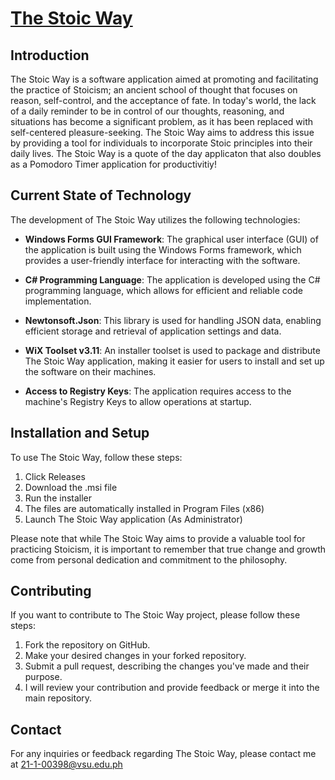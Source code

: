 # [The Stoic Way](https://github.com/PakYouMu/The-Stoic-Way/assets/115514634/6f346b58-92ae-4c16-b50c-8f9c1ca5ea2f)


## Introduction
The Stoic Way is a software application aimed at promoting and facilitating the practice of Stoicism; an ancient school of thought that focuses on reason, self-control, and the acceptance of fate. In today's world, the lack of a daily reminder to be in control of our thoughts, reasoning, and situations has become a significant problem, as it has been replaced with self-centered pleasure-seeking. The Stoic Way aims to address this issue by providing a tool for individuals to incorporate Stoic principles into their daily lives. The Stoic Way is a quote of the day applicaton that also doubles as a Pomodoro Timer application for productivitiy!

## Current State of Technology
The development of The Stoic Way utilizes the following technologies:

- **Windows Forms GUI Framework**: The graphical user interface (GUI) of the application is built using the Windows Forms framework, which provides a user-friendly interface for interacting with the software.

- **C# Programming Language**: The application is developed using the C# programming language, which allows for efficient and reliable code implementation.

- **Newtonsoft.Json**: This library is used for handling JSON data, enabling efficient storage and retrieval of application settings and data.

- **WiX Toolset v3.11**: An installer toolset is used to package and distribute The Stoic Way application, making it easier for users to install and set up the software on their machines.

- **Access to Registry Keys**: The application requires access to the machine's Registry Keys to allow operations at startup.

## Installation and Setup
To use The Stoic Way, follow these steps:

1. Click Releases
2. Download the .msi file
3. Run the installer
4. The files are automatically installed in Program Files (x86)
5. Launch The Stoic Way application (As Administrator)
  
Please note that while The Stoic Way aims to provide a valuable tool for practicing Stoicism, it is important to remember that true change and growth come from personal dedication and commitment to the philosophy.

## Contributing
If you want to contribute to The Stoic Way project, please follow these steps:

1. Fork the repository on GitHub.
2. Make your desired changes in your forked repository.
3. Submit a pull request, describing the changes you've made and their purpose.
4. I will review your contribution and provide feedback or merge it into the main repository.

## Contact
For any inquiries or feedback regarding The Stoic Way, please contact me at 21-1-00398@vsu.edu.ph


